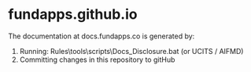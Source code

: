 fundapps.github.io
==================

The documentation at docs.fundapps.co is generated by:  
1. Running: Rules\tools\scripts\Docs_Disclosure.bat (or UCITS / AIFMD)  
2. Committing changes in this repository to gitHub
